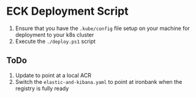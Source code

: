 # ECK Deployment Script

1. Ensure that you have the `.kube/config` file setup on your machine for deployment to your k8s cluster
2. Execute the `./deploy.ps1` script

## ToDo

1. Update to point at a local ACR
2. Switch the `elastic-and-kibana.yaml` to point at ironbank when the registry is fully ready

